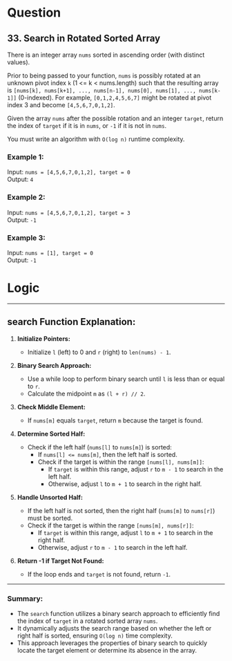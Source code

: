 # Question
## 33. Search in Rotated Sorted Array

There is an integer array `nums` sorted in ascending order (with distinct values).

Prior to being passed to your function, `nums` is possibly rotated at an unknown pivot index `k` (1 <= k < nums.length) such that the resulting array is `[nums[k], nums[k+1], ..., nums[n-1], nums[0], nums[1], ..., nums[k-1]]` (0-indexed). For example, `[0,1,2,4,5,6,7]` might be rotated at pivot index 3 and become `[4,5,6,7,0,1,2]`.

Given the array `nums` after the possible rotation and an integer `target`, return the index of `target` if it is in `nums`, or `-1` if it is not in `nums`.

You must write an algorithm with `O(log n)` runtime complexity.

### Example 1:

Input: `nums = [4,5,6,7,0,1,2], target = 0`  
Output: `4`

### Example 2:

Input: `nums = [4,5,6,7,0,1,2], target = 3`  
Output: `-1`

### Example 3:

Input: `nums = [1], target = 0`  
Output: `-1`

# Logic
---

## search Function Explanation:

1. **Initialize Pointers:**
   - Initialize `l` (left) to 0 and `r` (right) to `len(nums) - 1`.

2. **Binary Search Approach:**
   - Use a while loop to perform binary search until `l` is less than or equal to `r`.
   - Calculate the midpoint `m` as `(l + r) // 2`.

3. **Check Middle Element:**
   - If `nums[m]` equals `target`, return `m` because the target is found.

4. **Determine Sorted Half:**
   - Check if the left half (`nums[l]` to `nums[m]`) is sorted:
     - If `nums[l] <= nums[m]`, then the left half is sorted.
     - Check if the target is within the range `[nums[l], nums[m]]`:
       - If `target` is within this range, adjust `r` to `m - 1` to search in the left half.
       - Otherwise, adjust `l` to `m + 1` to search in the right half.
   
5. **Handle Unsorted Half:**
   - If the left half is not sorted, then the right half (`nums[m]` to `nums[r]`) must be sorted.
   - Check if the target is within the range `[nums[m], nums[r]]`:
     - If `target` is within this range, adjust `l` to `m + 1` to search in the right half.
     - Otherwise, adjust `r` to `m - 1` to search in the left half.

6. **Return -1 if Target Not Found:**
   - If the loop ends and `target` is not found, return `-1`.

---

### Summary:
- The `search` function utilizes a binary search approach to efficiently find the index of `target` in a rotated sorted array `nums`.
- It dynamically adjusts the search range based on whether the left or right half is sorted, ensuring `O(log n)` time complexity.
- This approach leverages the properties of binary search to quickly locate the target element or determine its absence in the array.